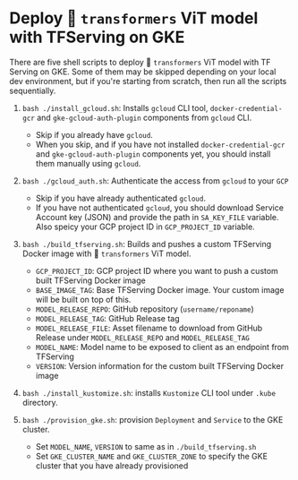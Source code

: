 # Deploy 🤗 `transformers` ViT model with TFServing on GKE

There are five shell scripts to deploy 🤗 `transformers` ViT model with TF Serving on GKE. Some of them may be skipped depending on your local dev environment, but if you're starting from scratch, then run all the scripts sequentially.

1. `bash ./install_gcloud.sh`: Installs `gcloud` CLI tool, `docker-credential-gcr` and `gke-gcloud-auth-plugin` components from `gcloud` CLI. 
    - Skip if you already have `gcloud`. 
    - When you skip, and if you have not installed `docker-credential-gcr` and `gke-gcloud-auth-plugin` components yet, you should install them manually using `gcloud`.

2. `bash ./gcloud_auth.sh`: Authenticate the access from `gcloud` to your `GCP`
    - Skip if you have already authenticated `gcloud`.
    - If you have not authenticated `gcloud`, you should download Service Account key (JSON) and provide the path in `SA_KEY_FILE` variable. Also speicy your GCP project ID in `GCP_PROJECT_ID` variable.

3. `bash ./build_tfserving.sh`: Builds and pushes a custom TFServing Docker image with 🤗 `transformers` ViT model. 
    - `GCP_PROJECT_ID`: GCP project ID where you want to push a custom built TFServing Docker image
    - `BASE_IMAGE_TAG`: Base TFServing Docker image. Your custom image will be built on top of this.
    - `MODEL_RELEASE_REPO`: GitHub repository (`username/reponame`)
    - `MODEL_RELEASE_TAG`: GitHub Release tag 
    - `MODEL_RELEASE_FILE`: Asset filename to download from GitHub Release under `MODEL_RELEASE_REPO` and `MODEL_RELEASE_TAG`
    - `MODEL_NAME`: Model name to be exposed to client as an endpoint from TFServing
    - `VERSION`: Version information for the custom built TFServing Docker image

4. `bash ./install_kustomize.sh`: installs `Kustomize` CLI tool under `.kube` directory.

5. `bash ./provision_gke.sh`: provision `Deployment` and `Service` to the GKE cluster.
    - Set `MODEL_NAME`, `VERSION` to same as in `./build_tfserving.sh`
    - Set `GKE_CLUSTER_NAME` and `GKE_CLUSTER_ZONE` to specify the GKE cluster that you have already provisioned